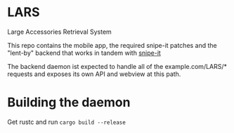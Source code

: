 # LARS

Large Accessories Retrieval System

This repo contains the mobile app, the required snipe-it patches and the "lent-by" backend that works in tandem with [snipe-it](https://github.com/snipe/snipe-it)

The backend daemon ist expected to handle all of the example.com/LARS/* requests and exposes its own API and webview at this path.

# Building the daemon
Get rustc and run
`cargo build --release`